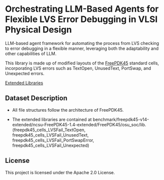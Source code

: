# Orchestrating LLM-Based Agents for Flexible LVS Error Debugging in VLSI Physical Design
LLM-based agent framework for automating the process from LVS checking to error debugging in a flexible manner, leveraging both the adaptability and other capabilities of LLM.

This library is made up of modified layouts of the [FreePDK45](https://eda.ncsu.edu/freepdk/freepdk45/)  standard cells, incorporating LVS errors such as TextOpen, UnusedText, PortSwap, and Unexpected errors.

[Extended Libraries](https://your-link-here.com)
## Dataset Description
- All file structures follow the architecture of FreePDK45.

- The extended libraries are contained at benchmark/freepdk45-v14-extended/ncsu-FreePDK45-1.4-extended/FreePDK45/osu_soc/lib.
(freepdk45_cells_LVSFail_TextOpen, freepdk45_cells_LVSFail_UnusedText, freepdk45_cells_LVSFail_PortSwapError, freepdk45_cells_LVSFail_Unexpected)


## License
This project is licensed under the Apache 2.0 License.

